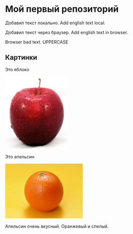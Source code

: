 # Мой первый репозиторий

Добавил текст локально. Add english text local.

Добавил текст через браузер. Add english text in browser.


Browser bad text.
UPPERCASE

## Картинки

Это яблоко

![Это яблоко](apple.jpg)

Это апельсин

![Это апельсин](orange.jpg)

Апельсин очень вкусный. Оранжевый и спелый.